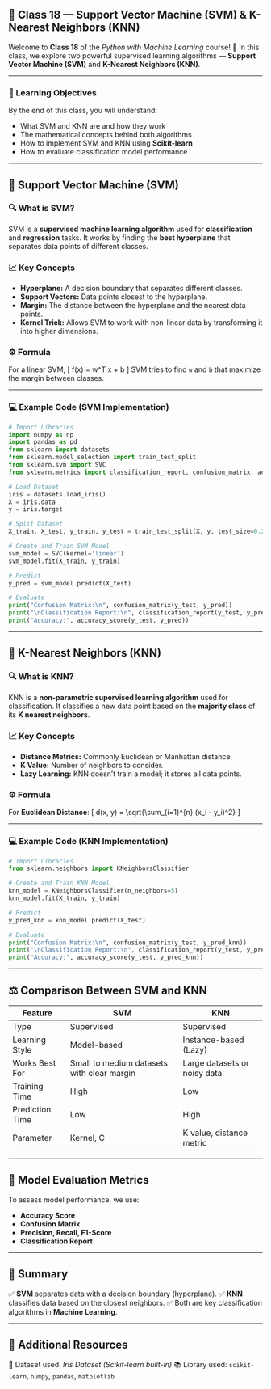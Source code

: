 ## 🧠 Class 18 — Support Vector Machine (SVM) & K-Nearest Neighbors (KNN)

Welcome to **Class 18** of the *Python with Machine Learning* course! 🚀
In this class, we explore two powerful supervised learning algorithms — **Support Vector Machine (SVM)** and **K-Nearest Neighbors (KNN)**.

---

### 🎯 Learning Objectives

By the end of this class, you will understand:

* What SVM and KNN are and how they work
* The mathematical concepts behind both algorithms
* How to implement SVM and KNN using **Scikit-learn**
* How to evaluate classification model performance

---

## 🔹 Support Vector Machine (SVM)

### 🔍 What is SVM?

SVM is a **supervised machine learning algorithm** used for **classification** and **regression** tasks.
It works by finding the **best hyperplane** that separates data points of different classes.

### 📈 Key Concepts

* **Hyperplane:** A decision boundary that separates different classes.
* **Support Vectors:** Data points closest to the hyperplane.
* **Margin:** The distance between the hyperplane and the nearest data points.
* **Kernel Trick:** Allows SVM to work with non-linear data by transforming it into higher dimensions.

### ⚙️ Formula

For a linear SVM,
[
f(x) = w^T x + b
]
SVM tries to find `w` and `b` that maximize the margin between classes.

---

### 💻 Example Code (SVM Implementation)

```python
# Import Libraries
import numpy as np
import pandas as pd
from sklearn import datasets
from sklearn.model_selection import train_test_split
from sklearn.svm import SVC
from sklearn.metrics import classification_report, confusion_matrix, accuracy_score

# Load Dataset
iris = datasets.load_iris()
X = iris.data
y = iris.target

# Split Dataset
X_train, X_test, y_train, y_test = train_test_split(X, y, test_size=0.2, random_state=42)

# Create and Train SVM Model
svm_model = SVC(kernel='linear')
svm_model.fit(X_train, y_train)

# Predict
y_pred = svm_model.predict(X_test)

# Evaluate
print("Confusion Matrix:\n", confusion_matrix(y_test, y_pred))
print("\nClassification Report:\n", classification_report(y_test, y_pred))
print("Accuracy:", accuracy_score(y_test, y_pred))
```

---

## 🔹 K-Nearest Neighbors (KNN)

### 🔍 What is KNN?

KNN is a **non-parametric supervised learning algorithm** used for classification.
It classifies a new data point based on the **majority class** of its **K nearest neighbors**.

### 📈 Key Concepts

* **Distance Metrics:** Commonly Euclidean or Manhattan distance.
* **K Value:** Number of neighbors to consider.
* **Lazy Learning:** KNN doesn’t train a model; it stores all data points.

### ⚙️ Formula

For **Euclidean Distance**:
[
d(x, y) = \sqrt{\sum_{i=1}^{n} (x_i - y_i)^2}
]

---

### 💻 Example Code (KNN Implementation)

```python
# Import Libraries
from sklearn.neighbors import KNeighborsClassifier

# Create and Train KNN Model
knn_model = KNeighborsClassifier(n_neighbors=5)
knn_model.fit(X_train, y_train)

# Predict
y_pred_knn = knn_model.predict(X_test)

# Evaluate
print("Confusion Matrix:\n", confusion_matrix(y_test, y_pred_knn))
print("\nClassification Report:\n", classification_report(y_test, y_pred_knn))
print("Accuracy:", accuracy_score(y_test, y_pred_knn))
```

---

## ⚖️ Comparison Between SVM and KNN

| Feature         | SVM                                        | KNN                          |
| --------------- | ------------------------------------------ | ---------------------------- |
| Type            | Supervised                                 | Supervised                   |
| Learning Style  | Model-based                                | Instance-based (Lazy)        |
| Works Best For  | Small to medium datasets with clear margin | Large datasets or noisy data |
| Training Time   | High                                       | Low                          |
| Prediction Time | Low                                        | High                         |
| Parameter       | Kernel, C                                  | K value, distance metric     |

---

## 🧩 Model Evaluation Metrics

To assess model performance, we use:

* **Accuracy Score**
* **Confusion Matrix**
* **Precision, Recall, F1-Score**
* **Classification Report**

---

## 📘 Summary

✅ **SVM** separates data with a decision boundary (hyperplane).
✅ **KNN** classifies data based on the closest neighbors.
✅ Both are key classification algorithms in **Machine Learning**.

---

## 📂 Additional Resources

📄 Dataset used: *Iris Dataset (Scikit-learn built-in)*
📚 Library used: `scikit-learn`, `numpy`, `pandas`, `matplotlib`

